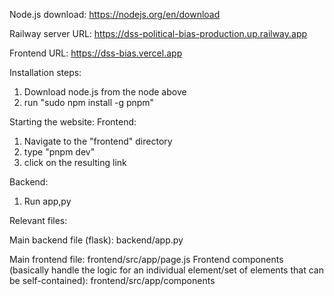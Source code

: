 Node.js download: https://nodejs.org/en/download

Railway server URL: https://dss-political-bias-production.up.railway.app

Frontend URL: https://dss-bias.vercel.app

Installation steps:
  1. Download node.js from the node above
  2. run "sudo npm install -g pnpm"

Starting the website:
Frontend:
  1. Navigate to the "frontend" directory
  2. type "pnpm dev"
  3. click on the resulting link 

Backend:
  1. Run app,py

Relevant files:

Main backend file (flask): backend/app.py

Main frontend file: frontend/src/app/page.js
Frontend components (basically handle the logic for an individual element/set of elements that can be self-contained):
  frontend/src/app/components
